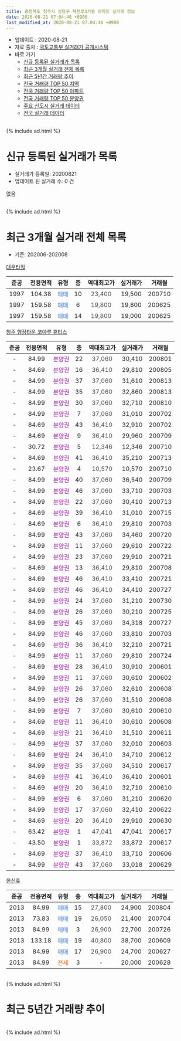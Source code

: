 ```yaml
---
title: 충청북도 청주시 상당구 북문로3가동 아파트 실거래 정보
date: 2020-08-21 07:04:48 +0900
last_modified_at: 2020-08-21 07:04:48 +0900
---
```


* 업데이트 : 2020-08-21
* 자료 출처 : [국토교통부 실거래가 공개시스템](http://rt.molit.go.kr)
* 바로 가기
    * [신규 등록된 실거래가 목록](#신규-등록된-실거래가-목록)
    * [최근 3개월 실거래 전체 목록](#최근-3개월-실거래-전체-목록)
    * [최근 5년간 거래량 추이](#최근-5년간-거래량-추이)
    * [전국 거래량 TOP 50 지역](https://inasie.github.io/apt-trade-info/최근-3개월-전국에서-가장-거래가-많이-발생한-지역)
    * [전국 거래량 TOP 50 아파트](https://inasie.github.io/apt-trade-info/최근-3개월-전국에서-가장-거래가-많이-발생한-아파트)
    * [전국 거래량 TOP 50 분양권](https://inasie.github.io/apt-trade-info/최근-3개월-전국에서-가장-거래가-많이-발생한-분양권)
    * [주요 신도시 실거래 데이터](https://inasie.github.io/apt-trade-info/주요-신도시)
    * [전국 실거래 데이터](https://inasie.github.io/apt-trade-info/전국)
<br>
{% include ad.html %}
<br>

# 신규 등록된 실거래가 목록
* 실거래가 등록일: 20200821
* 업데이트 된 실거래 수: 0 건

없음

<br>
{% include ad.html %}
<br>

# 최근 3개월 실거래 전체 목록
* 기준: 202006-202008


[대우타워](https://search.naver.com/search.naver?query=%EC%B6%A9%EC%B2%AD%EB%B6%81%EB%8F%84+%EC%B2%AD%EC%A3%BC%EC%8B%9C+%EC%83%81%EB%8B%B9%EA%B5%AC+%EB%B6%81%EB%AC%B8%EB%A1%9C3%EA%B0%80%EB%8F%99+%EB%8C%80%EC%9A%B0%ED%83%80%EC%9B%8C)

|준공|전용면적|유형|층|역대최고가|실거래가|거래월|
|:---:|:---:|:---:|:---:|:---:|:---:|:---:|
|1997|104.38|<span style="color:#4285f3">매매</span>|10|<span style="color:#444444">23,400</span>|19,500|200710|
|1997|159.58|<span style="color:#4285f3">매매</span>|6|<span style="color:#444444">19,800</span>|19,800|200625|
|1997|159.58|<span style="color:#4285f3">매매</span>|14|<span style="color:#444444">19,800</span>|19,000|200625|

[청주 행정타운 코아루 휴티스](https://search.naver.com/search.naver?query=%EC%B6%A9%EC%B2%AD%EB%B6%81%EB%8F%84+%EC%B2%AD%EC%A3%BC%EC%8B%9C+%EC%83%81%EB%8B%B9%EA%B5%AC+%EB%B6%81%EB%AC%B8%EB%A1%9C3%EA%B0%80%EB%8F%99+%EC%B2%AD%EC%A3%BC+%ED%96%89%EC%A0%95%ED%83%80%EC%9A%B4+%EC%BD%94%EC%95%84%EB%A3%A8+%ED%9C%B4%ED%8B%B0%EC%8A%A4)

|준공|전용면적|유형|층|역대최고가|실거래가|거래월|
|:---:|:---:|:---:|:---:|:---:|:---:|:---:|
|-|84.99|<span style="color:#9C11A5">분양권</span>|22|<span style="color:#444444">37,060</span>|30,410|200801|
|-|84.69|<span style="color:#9C11A5">분양권</span>|16|<span style="color:#444444">36,410</span>|29,810|200805|
|-|84.99|<span style="color:#9C11A5">분양권</span>|37|<span style="color:#444444">37,060</span>|31,610|200813|
|-|84.99|<span style="color:#9C11A5">분양권</span>|35|<span style="color:#444444">37,060</span>|32,860|200813|
|-|84.99|<span style="color:#9C11A5">분양권</span>|30|<span style="color:#444444">37,060</span>|32,710|200810|
|-|84.99|<span style="color:#9C11A5">분양권</span>|7|<span style="color:#444444">37,060</span>|31,010|200702|
|-|84.69|<span style="color:#9C11A5">분양권</span>|43|<span style="color:#444444">36,410</span>|32,910|200702|
|-|84.69|<span style="color:#9C11A5">분양권</span>|9|<span style="color:#444444">36,410</span>|29,960|200709|
|-|30.72|<span style="color:#9C11A5">분양권</span>|5|<span style="color:#444444">12,346</span>|12,346|200710|
|-|84.69|<span style="color:#9C11A5">분양권</span>|41|<span style="color:#444444">36,410</span>|35,210|200713|
|-|23.67|<span style="color:#9C11A5">분양권</span>|4|<span style="color:#444444">10,570</span>|10,570|200710|
|-|84.99|<span style="color:#9C11A5">분양권</span>|40|<span style="color:#444444">37,060</span>|36,540|200709|
|-|84.99|<span style="color:#9C11A5">분양권</span>|46|<span style="color:#444444">37,060</span>|33,710|200703|
|-|84.99|<span style="color:#9C11A5">분양권</span>|22|<span style="color:#444444">37,060</span>|30,410|200713|
|-|84.69|<span style="color:#9C11A5">분양권</span>|39|<span style="color:#444444">36,410</span>|31,010|200715|
|-|84.69|<span style="color:#9C11A5">분양권</span>|6|<span style="color:#444444">36,410</span>|29,810|200703|
|-|84.99|<span style="color:#9C11A5">분양권</span>|43|<span style="color:#444444">37,060</span>|34,460|200720|
|-|84.99|<span style="color:#9C11A5">분양권</span>|11|<span style="color:#444444">37,060</span>|29,610|200722|
|-|84.99|<span style="color:#9C11A5">분양권</span>|23|<span style="color:#444444">37,060</span>|29,910|200721|
|-|84.69|<span style="color:#9C11A5">분양권</span>|13|<span style="color:#444444">36,410</span>|29,810|200708|
|-|84.69|<span style="color:#9C11A5">분양권</span>|46|<span style="color:#444444">36,410</span>|33,410|200721|
|-|84.69|<span style="color:#9C11A5">분양권</span>|46|<span style="color:#444444">36,410</span>|34,410|200727|
|-|84.99|<span style="color:#9C11A5">분양권</span>|24|<span style="color:#444444">37,060</span>|31,210|200730|
|-|84.99|<span style="color:#9C11A5">분양권</span>|26|<span style="color:#444444">37,060</span>|30,210|200725|
|-|84.99|<span style="color:#9C11A5">분양권</span>|45|<span style="color:#444444">37,060</span>|34,318|200727|
|-|84.99|<span style="color:#9C11A5">분양권</span>|46|<span style="color:#444444">37,060</span>|33,810|200703|
|-|84.69|<span style="color:#9C11A5">분양권</span>|36|<span style="color:#444444">36,410</span>|32,210|200721|
|-|84.99|<span style="color:#9C11A5">분양권</span>|11|<span style="color:#444444">37,060</span>|29,810|200724|
|-|84.69|<span style="color:#9C11A5">분양권</span>|28|<span style="color:#444444">36,410</span>|30,910|200601|
|-|84.99|<span style="color:#9C11A5">분양권</span>|11|<span style="color:#444444">37,060</span>|30,610|200602|
|-|84.99|<span style="color:#9C11A5">분양권</span>|26|<span style="color:#444444">37,060</span>|32,610|200608|
|-|84.99|<span style="color:#9C11A5">분양권</span>|26|<span style="color:#444444">37,060</span>|31,510|200608|
|-|84.99|<span style="color:#9C11A5">분양권</span>|7|<span style="color:#444444">37,060</span>|30,610|200610|
|-|84.69|<span style="color:#9C11A5">분양권</span>|11|<span style="color:#444444">36,410</span>|30,610|200608|
|-|84.69|<span style="color:#9C11A5">분양권</span>|21|<span style="color:#444444">36,410</span>|31,510|200611|
|-|84.99|<span style="color:#9C11A5">분양권</span>|37|<span style="color:#444444">37,060</span>|32,010|200603|
|-|84.69|<span style="color:#9C11A5">분양권</span>|24|<span style="color:#444444">36,410</span>|34,710|200612|
|-|84.99|<span style="color:#9C11A5">분양권</span>|35|<span style="color:#444444">37,060</span>|34,510|200617|
|-|84.69|<span style="color:#9C11A5">분양권</span>|41|<span style="color:#444444">36,410</span>|36,410|200601|
|-|84.69|<span style="color:#9C11A5">분양권</span>|20|<span style="color:#444444">36,410</span>|32,710|200610|
|-|84.99|<span style="color:#9C11A5">분양권</span>|6|<span style="color:#444444">37,060</span>|31,210|200620|
|-|84.99|<span style="color:#9C11A5">분양권</span>|17|<span style="color:#444444">37,060</span>|32,410|200622|
|-|84.69|<span style="color:#9C11A5">분양권</span>|20|<span style="color:#444444">36,410</span>|29,910|200630|
|-|63.42|<span style="color:#9C11A5">분양권</span>|1|<span style="color:#444444">47,041</span>|47,041|200617|
|-|43.50|<span style="color:#9C11A5">분양권</span>|1|<span style="color:#444444">33,872</span>|33,872|200617|
|-|84.69|<span style="color:#9C11A5">분양권</span>|37|<span style="color:#444444">36,410</span>|33,710|200606|
|-|84.99|<span style="color:#9C11A5">분양권</span>|43|<span style="color:#444444">37,060</span>|33,018|200629|


<script async src="//pagead2.googlesyndication.com/pagead/js/adsbygoogle.js"></script>
<!-- 기본 -->
<ins class="adsbygoogle"
     style="display:block"
     data-ad-client="ca-pub-2446590836940007"
     data-ad-slot="1659523306"
     data-ad-format="auto"
     data-full-width-responsive="true"></ins>
<script>
(adsbygoogle = window.adsbygoogle || []).push({});
</script>


[한신휴](https://search.naver.com/search.naver?query=%EC%B6%A9%EC%B2%AD%EB%B6%81%EB%8F%84+%EC%B2%AD%EC%A3%BC%EC%8B%9C+%EC%83%81%EB%8B%B9%EA%B5%AC+%EB%B6%81%EB%AC%B8%EB%A1%9C3%EA%B0%80%EB%8F%99+%ED%95%9C%EC%8B%A0%ED%9C%B4)

|준공|전용면적|유형|층|역대최고가|실거래가|거래월|
|:---:|:---:|:---:|:---:|:---:|:---:|:---:|
|2013|84.99|<span style="color:#4285f3">매매</span>|15|<span style="color:#444444">27,800</span>|24,900|200804|
|2013|73.83|<span style="color:#4285f3">매매</span>|19|<span style="color:#444444">26,050</span>|21,400|200704|
|2013|84.99|<span style="color:#4285f3">매매</span>|3|<span style="color:#444444">26,900</span>|22,700|200726|
|2013|133.18|<span style="color:#4285f3">매매</span>|19|<span style="color:#444444">40,800</span>|38,700|200609|
|2013|84.99|<span style="color:#4285f3">매매</span>|17|<span style="color:#444444">26,900</span>|24,700|200627|
|2013|84.99|<span style="color:#ff5a00">전세</span>|3|<span style="color:#444444">-</span>|20,000|200628|


<br>
{% include ad.html %}
<br>

# 최근 5년간 거래량 추이


<div style="width:100%;">
    <canvas id="deal_progress" height="200"></canvas>
</div>

<script>
new Chart(document.getElementById("deal_progress"), {
    type: 'line',
    data: {
        labels: ['201508','201509','201510','201511','201512','201601','201602','201603','201604','201605','201606','201607','201608','201609','201610','201611','201612','201701','201702','201703','201704','201705','201706','201707','201708','201709','201710','201711','201712','201801','201802','201803','201804','201805','201806','201807','201808','201809','201810','201811','201812','201901','201902','201903','201904','201905','201906','201907','201908','201909','201910','201911','201912','202001','202002','202003','202004','202005','202006','202007','202008'],
        datasets: [{
            label: '매매',
            pointRadius: 1,
            data: [0, 0, 2, 2, 2, 2, 0, 1, 1, 0, 2, 0, 1, 2, 2, 0, 1, 1, 1, 1, 1, 3, 1, 1, 1, 1, 2, 0, 1, 9, 2, 10, 4, 0, 4, 1, 2, 4, 0, 3, 2, 3, 1, 2, 3, 4, 1, 1, 1, 3, 0, 11, 6, 38, 38, 24, 89, 82, 23, 26, 6],
            borderColor: "rgba(255, 201, 14, 1)",
            backgroundColor: "rgba(255, 201, 14, 0.5)",
            fill: false,
            lineTension: 0
        },{
            label: '전월세',
            pointRadius: 1,
            data: [0, 1, 1, 0, 0, 1, 0, 1, 0, 0, 0, 2, 1, 0, 0, 0, 2, 0, 0, 0, 2, 0, 0, 4, 0, 0, 1, 1, 1, 0, 0, 0, 0, 1, 0, 0, 0, 2, 2, 0, 0, 1, 2, 0, 2, 0, 1, 0, 0, 1, 0, 0, 0, 1, 1, 0, 1, 1, 1, 0, 0],
            borderColor: "rgba(0, 141, 185, 1)",
            backgroundColor: "rgba(0, 141, 185, 0.5)",
            fill: false,
            lineTension: 0
        }
        ]
    },
    options: {
        responsive: true,
        title: {
            display: false
        },
        tooltips: {
            mode: 'index',
            intersect: false
        },
        hover: {
            mode: 'nearest',
            intersect: true
        },
        scales: {
            xAxes: [{
                display: true,
                scaleLabel: {
                    display: true,
                    labelString: '년/월'
                }
            }],
            yAxes: [{
                display: true,
                ticks: {
                    suggestedMin: 0,
                },
                scaleLabel: {
                    display: true,
                    labelString: '실거래 수'
                }
            }]
        }
    }
});

</script>


<br>
{% include ad.html %}
<br>

